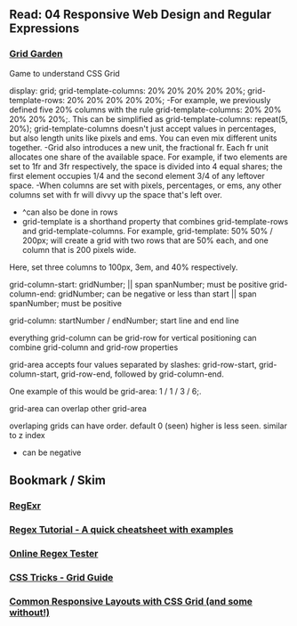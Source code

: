 ## Read: 04 Responsive Web Design and Regular Expressions

### [Grid Garden](https://cssgridgarden.com/)

Game to understand CSS Grid

display: grid;
grid-template-columns: 20% 20% 20% 20% 20%;
grid-template-rows: 20% 20% 20% 20% 20%;
-For example, we previously defined five 20% columns with the rule grid-template-columns: 20% 20% 20% 20% 20%;. This can be simplified as grid-template-columns: repeat(5, 20%);
grid-template-columns doesn't just accept values in percentages, but also length units like pixels and ems. You can even mix different units together.
-Grid also introduces a new unit, the fractional fr. Each fr unit allocates one share of the available space. For example, if two elements are set to 1fr and 3fr respectively, the space is divided into 4 equal shares; the first element occupies 1/4 and the second element 3/4 of any leftover space.
-When columns are set with pixels, percentages, or ems, any other columns set with fr will divvy up the space that's left over.
- ^can also be done in rows
- grid-template is a shorthand property that combines grid-template-rows and grid-template-columns.
For example, grid-template: 50% 50% / 200px; will create a grid with two rows that are 50% each, and one column that is 200 pixels wide.

Here, set three columns to 100px, 3em, and 40% respectively.

grid-column-start: gridNumber;
|| span spanNumber; must be positive
grid-column-end: gridNumber; can be negative or less than start
|| span spanNumber; must be positive

grid-column: startNumber / endNumber; start line and end line

everything grid-column can be grid-row for vertical positioning
can combine grid-column and grid-row properties

grid-area accepts four values separated by slashes: grid-row-start, grid-column-start, grid-row-end, followed by grid-column-end.

One example of this would be grid-area: 1 / 1 / 3 / 6;.

grid-area can overlap other grid-area

overlaping grids can have order. default 0 (seen) higher is less seen. similar to z index
- can be negative

## Bookmark / Skim

### [RegExr](https://regexr.com/)
### [Regex Tutorial - A quick cheatsheet with examples](https://medium.com/factory-mind/regex-tutorial-a-simple-cheatsheet-by-examples-649dc1c3f285)
### [Online Regex Tester](https://regex101.com/)
### [CSS Tricks - Grid Guide](https://css-tricks.com/snippets/css/complete-guide-grid/)
### [Common Responsive Layouts with CSS Grid (and some without!)](https://medium.com/samsung-internet-dev/common-responsive-layouts-with-css-grid-and-some-without-245a862f48df)
